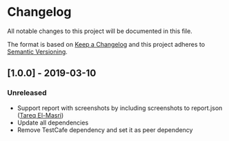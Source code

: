 # Changelog

All notable changes to this project will be documented in this file.

The format is based on [Keep a Changelog](http://keepachangelog.com/en/1.0.0/)
and this project adheres to [Semantic Versioning](http://semver.org/spec/v2.0.0.html).

## [1.0.0] - 2019-03-10

### Unreleased

- Support report with screenshots by including screenshots to report.json ([Tareq El-Masri](https://github.com/TareqElMasri))
- Update all dependencies
- Remove TestCafe dependency and set it as peer dependency


